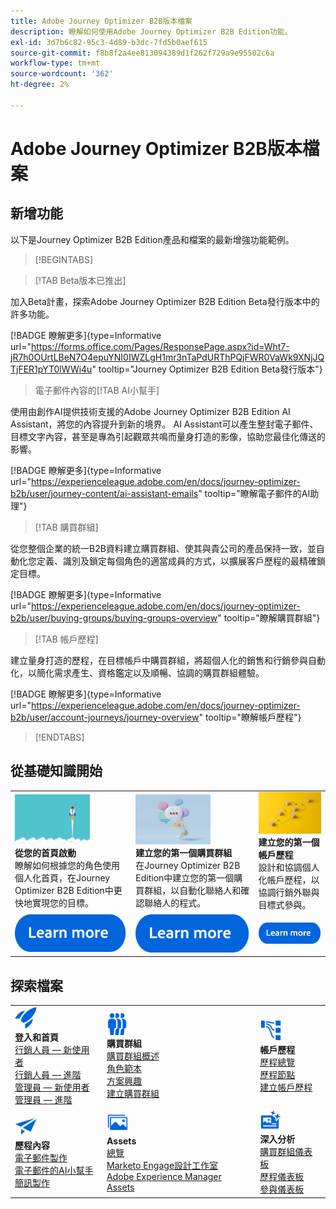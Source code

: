 ```yaml
---
title: Adobe Journey Optimizer B2B版本檔案
description: 瞭解如何使用Adobe Journey Optimizer B2B Edition功能。
exl-id: 3d7b6c82-95c3-4d89-b3dc-7fd5b0aef615
source-git-commit: f8b8f2a4ee813094389d1f262f729a9e95502c6a
workflow-type: tm+mt
source-wordcount: '362'
ht-degree: 2%

---
```


# Adobe Journey Optimizer B2B版本檔案

## 新增功能

以下是Journey Optimizer B2B Edition產品和檔案的最新增強功能範例。

<!-- For a comprehensive list of features, improvements, and fixes, check out the detailed < Release Notes >. Stay up-to-date with the latest changes in our documentation by visiting the , < documentation updates page >. -->

>[!BEGINTABS]

>[!TAB Beta版本已推出]

加入Beta計畫，探索Adobe Journey Optimizer B2B Edition Beta發行版本中的許多功能。

[!BADGE 瞭解更多]{type=Informative url="https://forms.office.com/Pages/ResponsePage.aspx?id=Wht7-jR7h0OUrtLBeN7O4epuYNI0IWZLgH1mr3nTaPdURThPQjFWR0VaWk9XNjJQTjFER1pYT0lWWi4u" tooltip="Journey Optimizer B2B Edition Beta發行版本"}

>電子郵件內容的[!TAB AI小幫手]

使用由創作AI提供技術支援的Adobe Journey Optimizer B2B Edition AI Assistant，將您的內容提升到新的境界。 AI Assistant可以產生整封電子郵件、目標文字內容，甚至是專為引起觀眾共鳴而量身打造的影像，協助您最佳化傳送的影響。

[!BADGE 瞭解更多]{type=Informative url="https://experienceleague.adobe.com/en/docs/journey-optimizer-b2b/user/journey-content/ai-assistant-emails" tooltip="瞭解電子郵件的AI助理"}

>[!TAB 購買群組]

從您整個企業的統一B2B資料建立購買群組、使其與貴公司的產品保持一致，並自動化您定義、識別及鎖定每個角色的適當成員的方式，以擴展客戶歷程的最精確鎖定目標。

[!BADGE 瞭解更多]{type=Informative url="https://experienceleague.adobe.com/en/docs/journey-optimizer-b2b/user/buying-groups/buying-groups-overview" tooltip="瞭解購買群組"}

>[!TAB 帳戶歷程]

建立量身打造的歷程，在目標帳戶中購買群組，將超個人化的銷售和行銷參與自動化，以簡化需求產生、資格鑑定以及順暢、協調的購買群組體驗。

[!BADGE 瞭解更多]{type=Informative url="https://experienceleague.adobe.com/en/docs/journey-optimizer-b2b/user/account-journeys/journey-overview" tooltip="瞭解帳戶歷程"}

>[!ENDTABS]

## 從基礎知識開始

<table style="table-layout:fixed">
  <tr style="border: 0;">
    <td>
    <a href="home-page.md"><img width="120px" src="./assets/launch.png"></a>
    <div><strong>從您的首頁啟動</strong><br/>瞭解如何根據您的角色使用個人化首頁，在Journey Optimizer B2B Edition中更快地實現您的目標。</div>
    </td>
      <td>
    <a href="buying-groups/buying-groups-overview.md"><img width="120px" src="./assets/communication.png"></a>
    <div><strong>建立您的第一個購買群組</strong><br/>在Journey Optimizer B2B Edition中建立您的第一個購買群組，以自動化聯絡人和確認聯絡人的程式。</div>
    </td>
    <td>
    <a href="journeys/journey-overview.md"><img width="120px" src="./assets/flow.png"></a>
    <div><strong>建立您的第一個帳戶歷程</strong><br/>設計和協調個人化帳戶歷程，以協調行銷外聯與目標式參與。 
    </div>
    </td>
  </tr>
  <tr style="border: 0;">
    <td align="center"><a href="home-page.md"><img src="../assets/learn-more.svg"></a></td>
    <td align="center"><a href="buying-groups/buying-groups-overview.md"><img src="../assets/learn-more.svg"></a></td>
    <td align="center"><a href="journeys/journey-overview.md"><img src="../assets/learn-more.svg"></a></td>
    </tr>
</table>

## 探索檔案

<table style="table-layout:auto">
  <tr style="border: 0;">
    <td>
      <img src="../assets/do-not-localize/icon-quick-start.svg" width="35px"><br/>
      <strong>登入和首頁</strong><br/><a href="home-page.md#marketer---new-user">行銷人員 — 新使用者</a><br/><a href="home-page.md#marketer---advanced-user">行銷人員 — 進階</a> <br/><a href="home-page.md#administrator---new-user">管理員 — 新使用者</a> <br/><a href="home-page.md#administrator---advanced-user">管理員 — 進階</a>
    </td>
    <!--
    <td>
      <img src="../assets/do-not-localize/icon-configure.svg" width="35px"><br/>
      <strong>Configuration<br/>administration</strong><br/><a href="using/configuration/channel-surfaces.md">Channel surfaces</a> - <a href="using/configuration/about-data-sources-events-actions.md">Configure journeys</a>  - <a href="using/administration/permissions-overview.md">Access control</a> - <a href="using/administration/sandboxes.md">Sandboxes management</a>
    </td> -->
    <td>
      <img src="../assets/do-not-localize/icon_audience.svg" width="35px"><br/>
      <strong>購買群組</strong><br/><a href="./buying-groups/buying-groups-overview.md">購買群組概述</a><br/><a href="./buying-groups/buying-groups-role-templates.md">角色範本</a><br/><a href="./buying-groups/solution-interests.md">方案興趣</a><br/><a href="./buying-groups/buying-groups-create.md">建立購買群組</a>
    </td>
    <td>
      <img src="../assets/do-not-localize/icon-paths.svg" width="35px"><br/>
      <strong>帳戶歷程</strong><br/><a href="./journeys/journey-overview.md">歷程總覽</a><br/><a href="./journeys/journey-nodes.md">歷程節點</a><br/><a href="./journeys/journey-overview.md#create-an-account-journey">建立帳戶歷程</a>
    </td>
  </tr>
  <tr style="border: 0;">
    <td>
      <img src="../assets/do-not-localize/icon-campaign.svg" width="35px"><br/>
      <strong>歷程內容</strong><br/><a href="./content/email-authoring.md">電子郵件製作</a><br/><a href="./content/ai-assistant-emails.md">電子郵件的AI小幫手</a><br/><a href="./content/sms-authoring.md">簡訊製作</a>
    </td>
        <td>
      <img src="../assets/do-not-localize/icon_assets.svg" width="35px"><br/>
      <strong>Assets</strong><br/><a href="./content/assets-overview.md">總覽</a><br/><a href="./content/marketo-engage-design-studio.md">Marketo Engage設計工作室</a><br/><a href="./content/aem-assets.md">Adobe Experience Manager Assets</a>
    </td>
    <td>
      <img src="../assets/do-not-localize/icon-offer.svg" width="35px"><br/>
      <strong>深入分析</strong><br/><a href="./dashboards/buying-groups-dashboard.md">購買群組儀表板</a><br/><a href="./dashboards/journeys-dashboard.md">歷程儀表板</a><br/><a href="./dashboards/engagement-dashboard.md">參與儀表板</a>
    </td>

</tr>
</table>

<!-- 

## Additional resources

<table style="table-layout:fixed"><tr style="border: 0;">
<td><strong>Adobe Journey Optimizer</strong><br/>
<a href="https://experienceleague.adobe.com/docs/journey-optimizer-learn/tutorials/overview.html" target="_blank">Tutorials</a> - <a href="https://helpx.adobe.com/legal/product-descriptions/adobe-journey-optimizer.html" target="_blank">Product description</a> - <a href="https://www.adobe.com/content/dam/cc/en/security/pdfs/AJO_SecurityOverview.pdf" target="_blank">Security overview (PDF)</a> - <a href="https://developer.adobe.com/journey-optimizer-apis/" target="_blank">APIs reference</a> - <a href="https://experienceleague.adobe.com/tools/ajo-schemas/schema-dictionary.html" target="_blank">Journey Optimizer Schema Dictionary</a>

</td>
<td><strong>Adobe Experience Platform</strong><br/>
<a href="https://experienceleague.adobe.com/docs/experience-platform/landing/home.html" target="_blank">Documentation</a> - <a href="https://www.adobe.com/experience-platform/documentation-and-developer-resources.html" target="_blank">Developers resources</a>
</td>
</tr></table> -->
